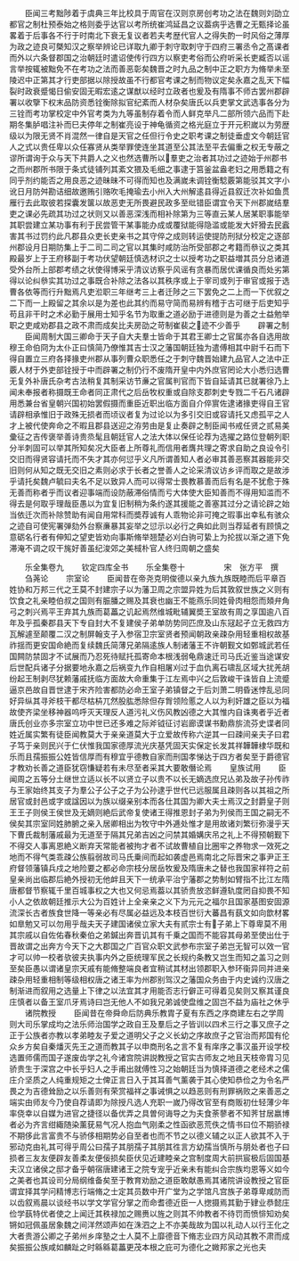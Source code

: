 <!-- { "loadSidebar": true } -->
　　臣闻三考黜陟着于虞典三年比校具于周官在汉则京房创考功之法在魏则刘劭立都官之制杜预泰始之格则委乎达官以考所统崔鸿延昌之议葢病乎选曹之无甄择论虽畧着于后事各不行于时南北下衰无复议者若夫考歴代官人之得失酌一时风俗之薄厚为政之迹良可槩知汉之察举辨论已详取九卿于刺守取刺守于四府三署丞令之髙课者而外以六条督郡国之治朝廷时遣诏使传行四方以察吏考俗而公府听采长吏臧否以谣言举按辄被黜免不在考功之法而善恶彰矣魏晋之时九品之制中正之职方为脩举未至陵迟中正第其才行吏部据以除授故虽不行都官考课之制而物议定矣永嘉之乱天下幅裂时政衰蹙愒日偷安固无暇宏逺之谋猷以经时立政者也爰及有隋事不师古罢州郡辟署以收擥下权末品防资悉铨衡除拟官纪紊而人材杂矣唐氏以兵吏掌文武选事各分为三铨而考功掌校定中外官考类为九等虽制存着令而人鲜克举凡二部所领六品而下赴期冬集胪唱注补而巳夫停年之制崔亮设于神龟循资之格光庭立于开元积嵗以为劳歴级以为限无贤不肖混然一律自是天官之任但行令史之职考课之制徒垂虚文今朝廷官人之式以贵任卑以众任寡贤从类举罪使连坐其道至公其法至平去偏重之权无专蔽之谬所谓询于众与天下共爵人之义也然选曹所以羣吏之治者其功过之迹始于州郡书之而州郡所书限于条式徒铺列其紊文猥及毛细之事逮于筥釜盆盎老妇之用悉籍之有同乎剂约能否之用良恶之迹昧昧不可得而知也及满嵗未调铨衡騐覈第能驳其文字小讹日月防舛勘诘细故邀贿引赂吹毛掩瑜去小州入大州解逺县得近县叙迁次补如鱼贯雁行去此取彼若探囊发箧以故恶吏无所畏避民政多至纰错臣谓宜令天下州郡嵗结羣吏之课必先疏其功过之状则又以善恶深浅而相补除第为三等直云某人居某职事能举其职尝建立某功事有利于民尝管干某事能办成或覆狱能得隐滥或能发大奸猾去民蠧害其书过罚约此凡郡县众吏长吏亲书之其守倅之成则转运使提防刑狱分校定之逐部州郡设月日期防集上于二司二司之官以其集时咸防治所受部郡之考籍而叅议之类其殿最岁上于王府移副于考功伏望朝廷慎选材识之士以授考功之职益増其员分总诸道受外台所上部郡考绩之状使得博采乎清议访察乎风谣有贪暴而居优课循良而处劣第得以论纠叅实其功过之事既合补除之法各以其秩序或上于宰司或列于审官或报于选曹各依等而行升黜焉凡吏涖职三年继考三上者迁陟之三下罢免之二上而一下优叙之二下而一上殿留之其余以是为差也此其约而易守简而易辨有稽于古可继于后吏知乎苟且非干时之术必勤于展用士知乎名节为取重之道必励于进德则是为善之士益勉举职之吏咸劝郡县之政不肃而成矣比夫房劭之苛制崔裴之迹不少善乎
　　辟署之制
　　臣闻周制大国三卿命于天子自大夫羣士皆命于其君王卿士之官属亦各自选用故穆王命伯冏为太仆正曰慎简乃僚惟其吉士汉之藩国朝廷独为遣傅相其中尉千石而下得自置立三府各择掾吏州郡从事列曹众职悉任之于刺守魏晋始建九品官人之法中正覈人材于外吏部铨授于中而辟署之制仍行不废隋开皇中内外庶官罔论大小悉归选曹无复外补唐氏杂考古法稍复其制采访节亷之官属判官而下皆自延请其已就署徐乃上闻未奉报者称摄既王命者同正肃代之后岳牧权重或自除支郡刺史专戮二千石凡诸辟用悉兼台省皇朝兴国初始罢假摄而重臣近职出临方面自介倅賔佐逮诸掾吏得自王官请辟相承惟旧于政殊无损者而顷议者复为过论以为多引交旧或容请托又虑孤平之人才上被代使奔命之不暇且郡县送迎之洊劳由是复止奏辟之制臣闻书戒任贤之贰易美彚征之吉传褒举善诗贵烝髦且朝廷官人之法大体以保任论荐为选擢之路位登朝列职分半刺固可以举其所知矣况大臣者上所尊礼而信用者膺共理之寄求自助之良设令引交旧而得贤容请托而不失才其亦何愆乎义凡所谓善知人者必审其善恶察其器能非交旧则何从知之既无交旧之素则必求于长者之誉善人之论采清议访乡评而取之是故涉乎请托矣魏卢毓曰夫名不足以致异人而可以得常士畏教慕善而后有名是不犹愈于殊无善而称者乎而议者迎事端而设防蔽滞俗情而亏大体使大臣知善而不得用知滥而不得去是何取乎理哉臣愚以为宜复旧制稍为条约遂其援能之善塞其过分之请论辟之始当依迁次而补除赞助有闻自用常科而奬荐诚有人乖物论非可掩之瑕事出幸私有骇众之迹自可使宪署弹劾外台察亷暴其妄举之愆示以必行之典如此则当荐延者有顾慎之意砺名行者有伸知之望吏皆劝向事斯脩举翘楚必刈白驹可絷上为抡拔以渐之道下免滞淹不调之叹干旄好善虽纪浚郊之美棫朴官人终归周朝之盛矣








　　乐全集卷九
　　钦定四库全书
　　乐全集卷十　　　　　宋　张方平　撰
　　刍荛论
　　宗室论
　　臣闻昔在帝尧克明俊德以亲九族九族既睦而后平章百姓协和万邦三代之王莫不封建宗子以为藩卫周之宗盟异姓为后其敦叙世族之义则有饮食之礼亲睦伯叔之国则有脤膰之赐及其衰也幽王不能燕乐同姓骨肉相怨而頍弁角弓之刺兴焉平王弃其九族而葛藟之讥起焉然维城毗辅翼奬王室故有周之享国逾八百年及乎孤秦郡县天下专自封大不复建侯子弟单防势同匹庶及山东冦起孑立无救四方瓦解遽至颠覆二汉之制屏翰支子入参宿卫宗室贤者预闻朝政亲疎杂用轻重相权故基祚揺而更安国命絶而复续魏氏简薄兄弟隔逺族人制诸藩王不许朝觐文如鄄城武若任国闗防禁固才不试展而乃忍死待赋托孤寄命本根浅弱龟鼎速迁司马氏近鉴当途谋安后世配兵诸子分据要地永嘉之后祸变九作自相屠刈过于血仇离石啸乱区域大扰羌胡纷起王制剥尽犹赖藩戚抚临方面故大命重集于江左焉中兴之后敦峻干诛皆自上流蹙逼京邑故自晋世逮于宋齐险害都防必命王室子弟镇督之于后刘萧二明昏迷悖乱忌同好异纵其寻斧枝干都尽枯枿兀然股肱悉除但存胷领险慝之人以为利奸雄之臣以为福故使齐梁坐移神器呜呼灭天理反人道污礼义伤风教凶德之大其惟内自诛夷者乎近者唐氏创业亦多宗室立功中世已还多难之际斧钺征讨岩廊谟谋书勳鼎旂流芬史谍者同姓近属实繁有徒臣闻教莫大于亲亲道莫大于立爱故传称六逆其一曰疎间亲夫子曰君子笃于亲则民兴于仁伏惟我国家德厚流光庆基凭固天实保定长发其祥韡韡棣华既和乐而且孺振振公姓皆信厚而有穆宜乎德教自家而刑国孝悌达于四方者矣至于爵德官才教劝长善之道臣犹窃慊疑若有未尽至者采其大要敢僭论焉
　　皇族试用
　　臣闻周之五等分土继世立适以长不以贤立子以贵不以长无嫡选庶兄亾弟及故子孙传祚与王家始终其支子为羣公子公子之子为公孙逮乎世代已远服属且疎则各以其祖之所居官或封邑或字或諡因以为族以缀亲别本而各仕其国为卿大夫士焉汉之封爵皇子则王王子则侯王侯世及无嫡则絶后武帝复使诸王得推恩封子弟为列侯而王国之嗣无不侯矣其宗室同姓肺腑之亲入居卿相出为牧守中外逓处惟才是用故诸刘繁衍弥漫乎天下曹氏裁制藩戚最为无道至于隔其兄弟吉凶之问禁其婚媾庆吊之礼上不得预朝觐下不得交人事离恩絶义断弃天常能者被拘才者不试故曹植自比圈牢之养物求一效死之地而不得气类乖疎公族翦弱故司马氏乗间而起如袭虚邑焉南北之际晋宋之事尹正王府督领藩镇兵戍之地险要之都必命宗枝分居岳牧爰及隋唐未之替也我国家祥符之前皇亲尚出临郡后絶外授初无他衅且天下一统承平治宁藩郡之势制如臂指不比江左隋唐都督节察辄千里百城事权之大也又何忌焉葢以其骄贵放恣鲜遵轨度罔自抑畏不知小人之依故朝廷推示大公为百姓计上全亲亲之义下为元元之福尔且国家基图安固源流深长古者族食世降一等亲必有尽属必益远及本枝百世衍大蕃昌有蓺文如向歆材畧如臯勉又可以勿用乎哉夫天子建国诸侯立家大夫有贰宗士有子弟上下尊卑莫不用其宗戚以自佐佑春秋秦伯之弟鍼出奔晋讥其有千乗之国而不能容其母弟至使出仕于晋故谓之出奔方今天下之大郡国之广百官众职文武参布宗室子弟岂无智可以效一官才可以帅一校者欤彼夫执事内外之臣统理军民之长规约条教又岂生而知之盖习之则至矣臣愚以谓诸皇宗天戚有能脩整端良者宜稍试其材出领郡职入参环衞异同并进亲疎杂用轻重相制等级相权唐之诸王率为州郡别驾汉之藩国众务由于内史诚约汉唐之制渐进而叙用之选量上下律之以法宜其才用能否志行僻正可得着见矣则又察其谨良庄慎者以备王室爪牙焉诗曰岂无他人不如我兄弟诚使盘维之固岂不益为庙社之休乎
　　诸院教授
　　臣闻昔在帝舜命后防典乐教胄子夏有东西之序商建左右之学周则大司乐掌成均之法乐师治国学之政自王及羣后之子皆训以四术三行之事又庶子之正于公族者亦教以孝弟睦友子爱之道明父子之义长幼之序故庶子之官治而邦国有伦众乡方矣自秦燔灭先王之道而教其子以申商刑名之言不复有庠序之事汉虽开设学校选置师儒而国子遂废齿学之礼今诸宫院讲説教授之官实古师友之地且天枝帝胄习见骄贵生于深宫之中长乎妇人之手甫出就傅性习之始朝廷当为慎择道德之老经术之儒庄介坚质之人纯重规矩之士俾正言日入于其耳善气薰袭于其心使知恭俭之为令名严畏之为吉德耸励之以乐善则有荣赏福祥之事诫惧之以趋恶则有刑罪祸败之来善恶之端实由师友今乃使自荐请即为除授凡选人充职一嵗乃得改官至有商贩初仕轻薄少年率侥幸以自媒为进官之捷径以备优弄之具曽何诲导之为夫食荼蓼者不知荠甘居嬴博者必为齐言绀緅随染薰莸易气况人抱血气刚柔之性函欲恶荒佚之情书曰位不期骄禄不期侈此言富贵不与骄侈相期势必自至者也而不节之以德义辅之以正人欲其不入于邪动克由礼其可得乎周公曰孺子其朋孺子其朋其徃言方幼孺当慎所与朋处者也子曰损者三友友便辟友善柔友便佞损矣臣伏见近建睦亲之宫制度周大前拱宸极后固国基夫汉立诸侯之邸才备乎朝宿唐建诸王之院专宠乎近亲未有能纠合宗族均恩等义如今之美者也其设司分局纲维备矣至于教育劝励之道臣敢献愚焉其诸院讲设教授之官臣谓宜择其学问精博志行端脩之士定其员数中开广堂为之学馆凡宫族子弟尊卑咸防而以齿叙焉晨以谈经书以学文学官分掌之而命耆德近臣一人揔摄焉其勤于肄业恭懿庄俭学蓺特优者使之上闻迁其秩禄加之赐赉以旌之则其不帅教者不待罚而愤悱知劝矣锵如冠佩虽居象魏之间洋然颂声如在洙泗之上不亦美哉故为国以礼动人以行王化之大者贵游公卿之子弟州乡庠塾之士人莫不上靡德音下脩志业四方风动其教不肃而成矣振振公族咸如麟趾之时緜緜葛藟更茂本根之庇可为德化之媺邦家之光也夫
